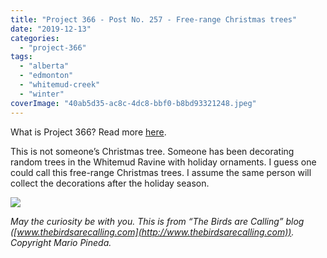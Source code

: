 ```yaml
---
title: "Project 366 - Post No. 257 - Free-range Christmas trees"
date: "2019-12-13"
categories: 
  - "project-366"
tags: 
  - "alberta"
  - "edmonton"
  - "whitemud-creek"
  - "winter"
coverImage: "40ab5d35-ac8c-4dc8-bbf0-b8bd93321248.jpeg"
---
```


What is Project 366? Read more [here](https://thebirdsarecalling.com/2019/03/29/project-366/).

This is not someone’s Christmas tree. Someone has been decorating random trees in the Whitemud Ravine with holiday ornaments. I guess one could call this free-range Christmas trees. I assume the same person will collect the decorations after the holiday season.

![](https://thebirdsarecallingandimustgo.files.wordpress.com/2019/12/40ab5d35-ac8c-4dc8-bbf0-b8bd93321248.jpeg?w=1024)

_May the curiosity be with you. This is from “The Birds are Calling” blog ([www.thebirdsarecalling.com](http://www.thebirdsarecalling.com)). Copyright Mario Pineda._
